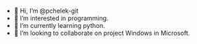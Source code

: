 - 👋 Hi, I’m @pchelek-git
- 👀 I’m interested in programming.
- 🌱 I’m currently learning python.
- 💞️ I’m looking to collaborate on project Windows in Microsoft.

<!---
pchelek-git/pchelek-git is a ✨ special ✨ repository because its `README.md` (this file) appears on your GitHub profile.
You can click the Preview link to take a look at your changes.
--->
